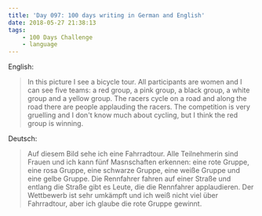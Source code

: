 ```yaml
---
title: 'Day 097: 100 days writing in German and English'
date: 2018-05-27 21:38:13
tags:
    - 100 Days Challenge
    - language
---
```

English:
> In this picture I see a bicycle tour. All participants are women and I can see five teams: a red group, a pink group, a black group, a white group and a yellow group. The racers cycle on a road and along the road there are people applauding the racers. The competition is very gruelling and I don't know much about cycling, but I think the red group is winning.

Deutsch:
> Auf diesem Bild sehe ich eine Fahrradtour. Alle Teilnehmerin sind Frauen und ich kann fünf Masnschaften erkennen: eine rote Gruppe, eine rosa Gruppe, eine schwarze Gruppe, eine weiße Gruppe und eine gelbe Gruppe. Die Rennfahrer fahren auf einer Straße und entlang die Straße gibt es Leute, die die Rennfahrer applaudieren. Der Wettbewerb ist sehr umkämpft und ich weiß nicht viel über Fahrradtour, aber ich glaube die rote Gruppe gewinnt.